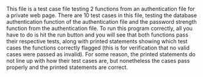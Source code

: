 This file is a test case file testing 2 functions from an authentication file for a private web page. There are 10 test cases in this file, testing the database authentication function
of the authentication file and the password strength function from the authentication file. To run this program correctly, all you have to do is hit the run button and you will see that
both functions pass their respective tests, along with printed statements showing which test cases the functions correctly flagged (this is for verification that no valid cases were passed
as invalid). For some reason, the printed statements do not line up with how their test cases are, but nonetheless the cases pass properly and the printed statements are correct.
